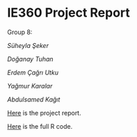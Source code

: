 # IE360 Project Report
Group 8:

_Süheyla Şeker_

_Doğanay Tuhan_

_Erdem Çağrı Utku_

_Yağmur Karalar_

_Abdulsamed Kağıt_

[Here](files/360Report2.html) is the project report.

[Here](files/FullCode.R) is the full R code.
